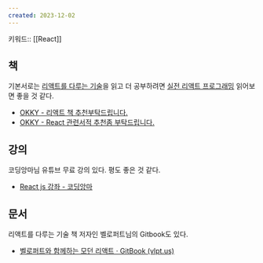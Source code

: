 ```yaml
---
created: 2023-12-02
---
```

키워드:: [[React]]

## 책

기본서로는 [리액트를 다루는 기술](https://www.aladin.co.kr/shop/wproduct.aspx?ItemId=209354690)을 읽고 더 공부하려면 [실전 리액트 프로그래밍](https://www.aladin.co.kr/shop/wproduct.aspx?ItemId=248046889) 읽어보면 좋을 것 같다.

- [OKKY - 리액트 책 추천부탁드립니다.](https://okky.kr/articles/1044947)
- [OKKY - React 관련서적 추천좀 부탁드립니다.](https://okky.kr/articles/1289231?note=2889759)

## 강의

코딩앙마님 유튜브 무료 강의 있다. 평도 좋은 것 같다.
- [React js 강좌 - 코딩앙마](https://www.youtube.com/playlist?list=PLZKTXPmaJk8J_fHAzPLH8CJ_HO_M33e7-)

## 문서

리액트를 다루는 기술 책 저자인 벨로퍼트님의 Gitbook도 있다.
- [벨로퍼트와 함께하는 모던 리액트 · GitBook (vlpt.us)](https://react.vlpt.us/)